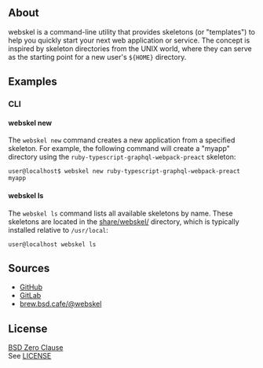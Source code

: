 ## About

webskel is a command-line utility that provides skeletons (or "templates")
to help you quickly start your next web application or service. The concept
is inspired by skeleton directories from the UNIX world, where they can serve
as the starting point for a new user's `${HOME}` directory.

## Examples

### CLI

#### webskel new

The `webskel new` command creates a new application from a specified skeleton.
For example, the following command will create a "myapp" directory using the
`ruby-typescript-graphql-webpack-preact` skeleton:

    user@localhost$ webskel new ruby-typescript-graphql-webpack-preact myapp

#### webskel ls

The `webskel ls` command lists all available skeletons by name. These skeletons
are located in the [share/webskel/](share/webskel) directory, which is typically
installed relative to `/usr/local`:

	user@localhost webskel ls

## Sources

* [GitHub](https://github.com/webskel/cli#readme)
* [GitLab](https://gitlab.com/webskel/cli#readme)
* [brew.bsd.cafe/@webskel](https://brew.bsd.cafe/webskel)

## License

[BSD Zero Clause](https://choosealicense.com/licenses/0bsd/) <br>
See [LICENSE](./LICENSE)
